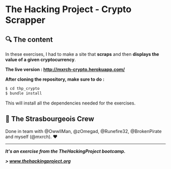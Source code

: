 # The Hacking Project - Crypto Scrapper


## :mag: The content
In these exercises, I had to make a site that **scraps** and then **displays the value of a given cryptocurrency**.


**The live version : http://mxrch-crypto.herokuapp.com/**

**After cloning the repository, make sure to do :**
```sh
$ cd thp_crypto
$ bundle install
```

This will install all the dependencies needed for the exercises.

## :european_post_office: The Strasbourgeois Crew
Done in team with @OwwllMan, @zOmegad, @Runefire32, @BrokenPirate and myself (@mxrch). :heart:

<hr>

***It's an exercise from the TheHackingProject bootcamp.***

***> www.thehackingproject.org***

